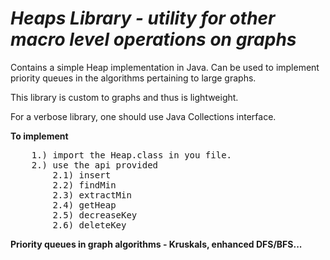 <i>Heaps Library - utility for other macro level operations on graphs</i>
=======================

Contains a simple Heap implementation in Java. Can be used to implement priority queues 
in the algorithms pertaining to large graphs. 

This library is custom to graphs and thus is lightweight.

For a verbose library, one should use Java Collections interface.

<b>To implement</b>

<pre>
	1.) import the Heap.class in you file.
	2.) use the api provided
		2.1) insert
		2.2) findMin
		2.3) extractMin
		2.4) getHeap
		2.5) decreaseKey
		2.6) deleteKey
</pre>


<b>
Priority queues in graph algorithms - Kruskals, enhanced DFS/BFS...
</b>